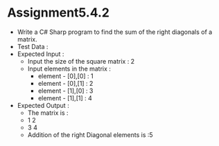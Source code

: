 # Assignment5.4.2

- Write a C# Sharp program to find the sum of the right diagonals of a matrix.
- Test Data :
- Expected Input :
	- Input the size of the square matrix : 2
	- Input elements in the matrix :
		- element - [0],[0] : 1
		- element - [0],[1] : 2
		- element - [1],[0] : 3
		- element - [1],[1] : 4
- Expected Output :
	- The matrix is :
	- 1 2
	- 3 4
	- Addition of the right Diagonal elements is :5